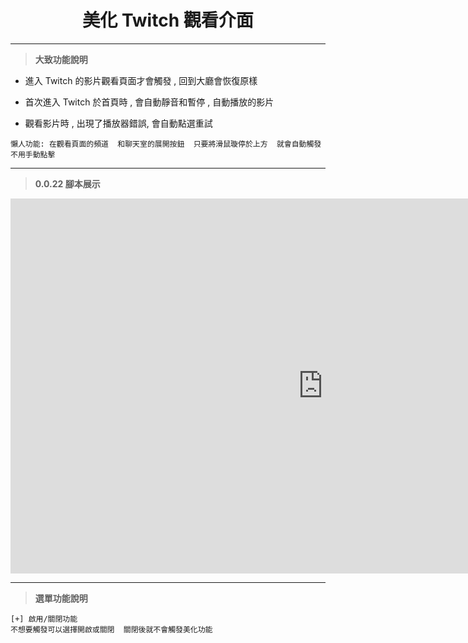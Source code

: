 <div align=center>

<h1> 美化 Twitch 觀看介面 </h1>

</div>

---

> **大致功能說明**

* 進入 Twitch 的影片觀看頁面才會觸發 , 回到大廳會恢復原樣

* 首次進入 Twitch 於首頁時 , 會自動靜音和暫停 , 自動播放的影片

* 觀看影片時 , 出現了播放器錯誤, 會自動點選重試

`懶人功能: 在觀看頁面的頻道  和聊天室的展開按鈕  只要將滑鼠璇停於上方  就會自動觸發  不用手動點擊`

---

> **0.0.22 腳本展示**

<iframe width="1000" height="600" src="https://www.youtube.com/embed/A60sH0CR_vA?si=jl5WUGBPb5QUoHe9" title="YouTube video player" frameborder="0" allow="accelerometer; autoplay; clipboard-write; encrypted-media; gyroscope; picture-in-picture; web-share" referrerpolicy="strict-origin-when-cross-origin" allowfullscreen></iframe>

---

> **選單功能說明**

```
[+] 啟用/關閉功能
不想要觸發可以選擇開啟或關閉  關閉後就不會觸發美化功能
```